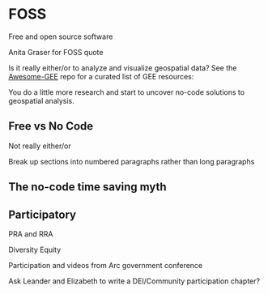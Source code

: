 # FOSS
Free and open source software

Anita Graser for FOSS quote

Is it really either/or to analyze and visualize geospatial data?
See the [Awesome-GEE](https://github.com/opengeos/Awesome-GEE?tab=readme-ov-file#r) repo for a curated list of GEE resources: 

You do a little more research and start to uncover no-code solutions to geospatial analysis.  
## Free vs No Code
Not really either/or

Break up sections into numbered paragraphs rather than long paragraphs

## The no-code time saving myth



## Participatory

PRA and RRA

Diversity Equity

Participation and videos from Arc government conference

Ask Leander and Elizabeth to write a DEI/Community participation chapter?
